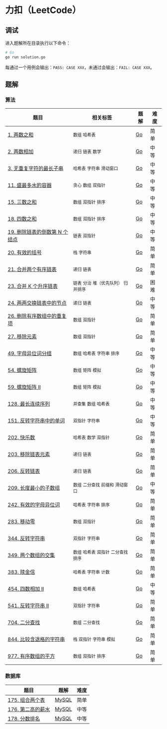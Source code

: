 # 力扣（LeetCode）

## 调试

进入题解所在目录执行以下命令：

```bash
# Go
go run solution.go
```

每通过一个用例会输出：`PASS: CASE XXX`，未通过会输出：`FAIL: CASE XXX`。

## 题解

### 算法

| 题目 | 相关标签 | 题解 | 难度 |
| ---- | ---- | ---- | ---- |
| [1. 两数之和](https://leetcode.cn/problems/two-sum/) | `数组` `哈希表` | [Go](./algorithms/0001.two-sum/solution.go) | 简单 |
| [2. 两数相加](https://leetcode.cn/problems/add-two-numbers/) | `递归` `链表` `数学` | [Go](./algorithms/0002.add-two-numbers/solution.go) | 中等 |
| [3. 无重复字符的最长子串](https://leetcode.cn/problems/longest-substring-without-repeating-characters/) | `哈希表` `字符串` `滑动窗口` | [Go](./algorithms/0003.longest-substring-without-repeating-characters/solution.go) | 中等 |
| [11. 盛最多水的容器](https://leetcode.cn/problems/container-with-most-water/) | `贪心` `数组` `双指针` | [Go](./algorithms/0011.container-with-most-water/solution.go) | 中等 |
| [15. 三数之和](https://leetcode.cn/problems/3sum/) | `数组` `双指针` `排序` | [Go](./algorithms/0015.3sum/solution.go) | 中等 |
| [18. 四数之和](https://leetcode.cn/problems/4sum/) | `数组` `双指针` `排序` | [Go](./algorithms/0018.4sum/solution.go) | 中等 |
| [19. 删除链表的倒数第 N 个结点](https://leetcode.cn/problems/remove-nth-node-from-end-of-list/) | `链表` `双指针` | [Go](./algorithms/0019.remove-nth-node-from-end-of-list/solution.go) | 中等 |
| [20. 有效的括号](https://leetcode.cn/problems/valid-parentheses/) | `栈` `字符串` | [Go](./algorithms/0020.valid-parentheses/solution.go) | 简单 |
| [21. 合并两个有序链表](https://leetcode.cn/problems/merge-two-sorted-lists/) | `递归` `链表` | [Go](./algorithms/0021.merge-two-sorted-lists/solution.go) | 简单 |
| [23. 合并 K 个升序链表](https://leetcode.cn/problems/merge-k-sorted-lists/) | `链表` `分治` `堆（优先队列）` `归并排序` | [Go](./algorithms/0023.merge-k-sorted-lists/solution.go) | 困难 |
| [24. 两两交换链表中的节点](https://leetcode.cn/problems/swap-nodes-in-pairs/) | `递归` `链表` | [Go](./algorithms/0024.swap-nodes-in-pairs/solution.go) | 中等 |
| [26. 删除有序数组中的重复项](https://leetcode.cn/problems/remove-duplicates-from-sorted-array/) | `数组` `双指针` | [Go](./algorithms/0026.remove-duplicates-from-sorted-array/solution.go) | 简单 |
| [27. 移除元素](https://leetcode.cn/problems/remove-element/) | `数组` `双指针` | [Go](./algorithms/0027.remove-element/solution.go) | 简单 |
| [49. 字母异位词分组](https://leetcode.cn/problems/group-anagrams/) | `数组` `哈希表` `字符串` `排序` | [Go](./algorithms/0049.group-anagrams/solution.go) | 中等 |
| [54. 螺旋矩阵](https://leetcode.cn/problems/spiral-matrix/) | `数组` `矩阵` `模拟` | [Go](./algorithms/0054.spiral-matrix/solution.go) | 中等 |
| [59. 螺旋矩阵 II](https://leetcode.cn/problems/spiral-matrix-ii/) | `数组` `矩阵` `模拟` | [Go](./algorithms/0059.spiral-matrix-ii/solution.go) | 中等 |
| [128. 最长连续序列](https://leetcode.cn/problems/longest-consecutive-sequence/) | `并查集` `数组` `哈希表` | [Go](./algorithms/0128.longest-consecutive-sequence/solution.go) | 中等 |
| [151. 反转字符串中的单词](https://leetcode.cn/problems/reverse-words-in-a-string/) | `双指针` `字符串` | [Go](./algorithms/0151.reverse-words-in-a-string/solution.go) | 中等 |
| [202. 快乐数](https://leetcode.cn/problems/happy-number/) | `哈希表` `数学` `双指针` | [Go](./algorithms/0202.happy-number/solution.go) | 简单 |
| [203. 移除链表元素](https://leetcode.cn/problems/remove-linked-list-elements/) | `递归` `链表` | [Go](./algorithms/0203.remove-linked-list-elements/solution.go) | 简单 |
| [206. 反转链表](https://leetcode.cn/problems/reverse-linked-list/) | `递归` `链表` | [Go](./algorithms/0206.reverse-linked-list/solution.go) | 简单 |
| [209. 长度最小的子数组](https://leetcode.cn/problems/minimum-size-subarray-sum/) | `数组` `二分查找` `前缀和` `滑动窗口` | [Go](./algorithms/0209.minimum-size-subarray-sum/solution.go) | 中等 |
| [242. 有效的字母异位词](https://leetcode.cn/problems/valid-anagram/) | `哈希表` `字符串` `排序` | [Go](./algorithms/0242.valid-anagram/solution.go) | 简单 |
| [283. 移动零](https://leetcode.cn/problems/move-zeroes/) | `数组` `双指针` | [Go](./algorithms/0283.move-zeroes/solution.go) | 简单 |
| [344. 反转字符串](https://leetcode.cn/problems/reverse-string/) | `双指针` `字符串` | [Go](./algorithms/0344.reverse-string/solution.go) | 简单 |
| [349. 两个数组的交集](https://leetcode.cn/problems/intersection-of-two-arrays/) | `数组` `哈希表` `双指针` `二分查找` `排序` | [Go](./algorithms/0349.intersection-of-two-arrays/solution.go) | 简单 |
| [383. 赎金信](https://leetcode.cn/problems/ransom-note/) | `哈希表` `字符串` `计数` | [Go](./algorithms/0383.ransom-note/solution.go) | 简单 |
| [454. 四数相加 II](https://leetcode.cn/problems/4sum-ii/) | `数组` `哈希表` | [Go](./algorithms/0454.4sum-ii/solution.go) | 中等 |
| [541. 反转字符串 II](https://leetcode.cn/problems/reverse-string-ii/) | `双指针` `字符串` | [Go](./algorithms/0541.reverse-string-ii/solution.go) | 简单 |
| [704. 二分查找](https://leetcode.cn/problems/binary-search/) | `数组` `二分查找` | [Go](./algorithms/0704.binary-search/solution.go) | 简单 |
| [844. 比较含退格的字符串](https://leetcode.cn/problems/backspace-string-compare/) | `栈` `双指针` `字符串` `模拟` | [Go](./algorithms/0844.backspace-string-compare/solution.go) | 简单 |
| [977. 有序数组的平方](https://leetcode.cn/problems/squares-of-a-sorted-array/) | `数组` `双指针` `排序` | [Go](./algorithms/0977.squares-of-a-sorted-array/solution.go) | 简单 |

### 数据库

| 题目                                                         | 题解                                                        | 难度 |
| ------------------------------------------------------------ | ----------------------------------------------------------- | ---- |
| [175. 组合两个表](https://leetcode.cn/problems/combine-two-tables/) | [MySQL](./database/0175.combine-two-tables/solution.sql)    | 简单 |
| [176. 第二高的薪水](https://leetcode.cn/problems/second-highest-salary/) | [MySQL](./database/0176.second-highest-salary/solution.sql) | 中等 |
| [178. 分数排名](https://leetcode.cn/problems/rank-scores/)   | [MySQL](./database/0178.rank-scores/solution.sql)           | 中等 |

